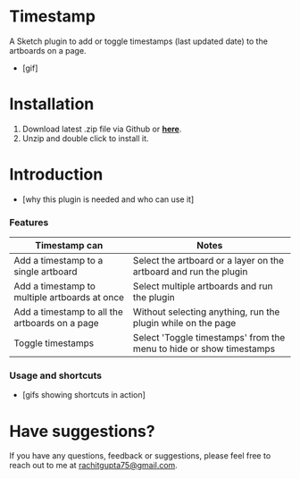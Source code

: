 # Timestamp

A Sketch plugin to add or toggle timestamps (last updated date) to the artboards on a page.

- [gif]

# Installation

1. Download latest .zip file via Github or 
<a href="https://github.com/rachit91/sketch-timestamp/blob/master/versions/timestamp-V1.sketchplugin.zip/">**here**</a>.
2. Unzip and double click to install it.

# Introduction

- [why this plugin is needed and who can use it]

### Features

| Timestamp can                           | Notes                                   |
| ---------------------------------------- | ---------------------------------------- |
| Add a timestamp to a single artboard     | Select the artboard or a layer on the artboard and run the plugin |
| Add a timestamp to multiple artboards at once | Select multiple artboards and run the plugin|
| Add a timestamp to all the artboards on a page | Without selecting anything, run the plugin while on the page |
| Toggle timestamps                             | Select 'Toggle timestamps' from the menu to hide or show timestamps |

### Usage and shortcuts

- [gifs showing shortcuts in action]

# Have suggestions?

If you have any questions, feedback or suggestions, please feel free to reach out to me at 
<a href="mailto:rachitgupta75@gmail.com">rachitgupta75@gmail.com</a>.



